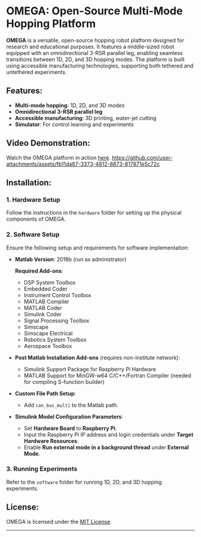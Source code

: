 # OMEGA: Open-Source Multi-Mode Hopping Platform

**OMEGA** is a versatile, open-source hopping robot platform designed for research and educational purposes. It features a middle-sized robot equipped with an omnidirectional 3-RSR parallel leg, enabling seamless transitions between 1D, 2D, and 3D hopping modes. The platform is built using accessible manufacturing technologies, supporting both tethered and untethered experiments.

## Features:
- **Multi-mode hopping**: 1D, 2D, and 3D modes
- **Omnidirectional 3-RSR parallel leg**
- **Accessible manufacturing**: 3D printing, water-jet cutting
- **Simulator**: For control learning and experiments

## Video Demonstration:
Watch the OMEGA platform in action [here](https://github.com/user-attachments/assets/fb11da87-3373-4812-8873-817871e5c72c).
https://github.com/user-attachments/assets/fb11da87-3373-4812-8873-817871e5c72c

## Installation:

### 1. Hardware Setup
Follow the instructions in the `hardware` folder for setting up the physical components of OMEGA.

### 2. Software Setup
Ensure the following setup and requirements for software implementation:

- **Matlab Version**: 2018b (run as administrator)  

  **Required Add-ons**:
  - DSP System Toolbox
  - Embedded Coder
  - Instrument Control Toolbox
  - MATLAB Compiler
  - MATLAB Coder
  - Simulink Coder
  - Signal Processing Toolbox
  - Simscape
  - Simscape Electrical
  - Robotics System Toolbox
  - Aerospace Toolbox
  
- **Post Matlab Installation Add-ons** (requires non-institute network):
  - Simulink Support Package for Raspberry Pi Hardware
  - MATLAB Support for MinGW-w64 C/C++/Fortran Compiler (needed for compiling S-function builder)

- **Custom File Path Setup**:
  - Add `can_bus_multi` to the Matlab path.

- **Simulink Model Configuration Parameters**:
  - Set **Hardware Board** to **Raspberry Pi**.
  - Input the Raspberry Pi IP address and login credentials under **Target Hardware Resources**.
  - Enable **Run external mode in a background thread** under **External Mode**.

### 3. Running Experiments
Refer to the `software` folder for running 1D, 2D, and 3D hopping experiments.

## License:
OMEGA is licensed under the [MIT License](LICENSE).

---
